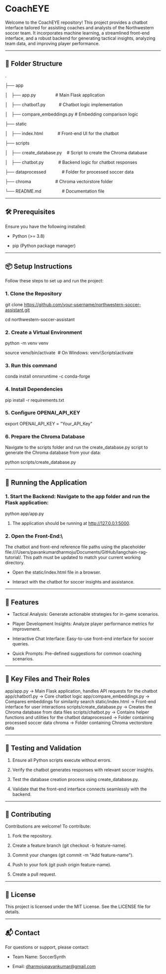 CoachEYE
========

Welcome to the CoachEYE repository! This project provides a chatbot interface tailored for assisting coaches and analysts of the Northwestern soccer team. It incorporates machine learning, a streamlined front-end interface, and a robust backend for generating tactical insights, analyzing team data, and improving player performance.

* * * * *

📂 Folder Structure
-------------------

.

├── app

│   ├── app.py                # Main Flask application

│   ├── chatbot1.py           # Chatbot logic implementation

│   ├── compare_embeddings.py # Embedding comparison logic

├── static

│   ├── index.html            # Front-end UI for the chatbot

├── scripts

│   ├── create_database.py    # Script to create the Chroma database

│   ├── chatbot.py            # Backend logic for chatbot responses

├── dataprocessed             # Folder for processed soccer data

├── chroma                    # Chroma vectorstore folder

└── README.md                 # Documentation file

* * * * *

🛠️ Prerequisites
-----------------

Ensure you have the following installed:

-   Python (>= 3.8)

-   pip (Python package manager)

* * * * *

📦 Setup Instructions
---------------------

Follow these steps to set up and run the project:

### 1\. Clone the Repository

git clone https://github.com/your-username/northwestern-soccer-assistant.git

cd northwestern-soccer-assistant

### 2\. Create a Virtual Environment

python -m venv venv

source venv/bin/activate  # On Windows: venv\Scripts\activate

### 3\. Run this command
conda install onnxruntime -c conda-forge

### 4\. Install Dependencies

pip install -r requirements.txt

### 5\. Configure OPENAI_API_KEY

export OPENAI_API_KEY = "Your_API_Key"


### 6\. Prepare the Chroma Database

Navigate to the scripts folder and run the create_database.py script to generate the Chroma database from your data:

python scripts/create_database.py

* * * * *

🚀 Running the Application
--------------------------

### 1\. Start the Backend: Navigate to the app folder and run the Flask application:

python app/app.py

1.  The application should be running at http://127.0.0.1:5000.

### 2\. Open the Front-End:\

The chatbot and front-end reference file paths using the placeholder file:///Users/pavankumardharmoju/Documents/GitHub/langchain-rag-tutorial/. This path must be updated to match your current working directory.

-   Open the static/index.html file in a browser.

-   Interact with the chatbot for soccer insights and assistance.

* * * * *

📑 Features
-----------

-   Tactical Analysis: Generate actionable strategies for in-game scenarios.

-   Player Development Insights: Analyze player performance metrics for improvement.

-   Interactive Chat Interface: Easy-to-use front-end interface for soccer queries.

-   Quick Prompts: Pre-defined suggestions for common coaching scenarios.

* * * * *

📂 Key Files and Their Roles
----------------------------

app/app.py -> Main Flask application, handles API requests for the chatbot
app/chatbot1.py -> Core chatbot logic
app/compare_embeddings.py -> Compares embeddings for similarity search
static/index.html -> Front-end interface for user interactions
scripts/create_database.py -> Creates the Chroma database from data files
scripts/chatbot.py -> Contains helper functions and utilities for the chatbot
dataprocessed -> Folder containing processed soccer data
chroma -> Folder containing Chroma vectorstore data

* * * * *

🧪 Testing and Validation
-------------------------

1.  Ensure all Python scripts execute without errors.

2.  Verify the chatbot generates responses with relevant soccer insights.

3.  Test the database creation process using create_database.py.

4.  Validate that the front-end interface connects seamlessly with the backend.

* * * * *

🤝 Contributing
---------------

Contributions are welcome! To contribute:

1.  Fork the repository.

2.  Create a feature branch (git checkout -b feature-name).

3.  Commit your changes (git commit -m "Add feature-name").

4.  Push to your fork (git push origin feature-name).

5.  Create a pull request.

* * * * *

📝 License
----------

This project is licensed under the MIT License. See the LICENSE file for details.

* * * * *

📬 Contact
----------

For questions or support, please contact:

-   Team Name: SoccerSynth

-   Email: dharmojupavankumar@gmail.com

